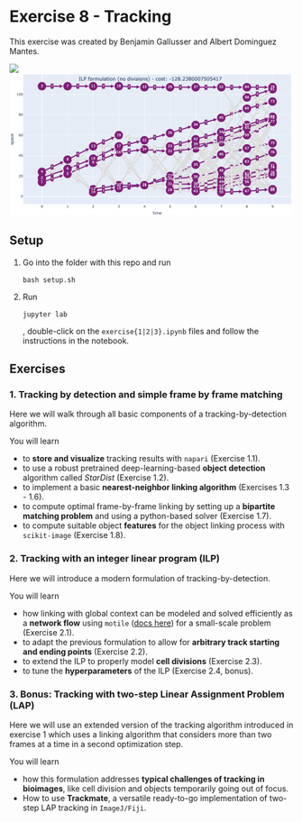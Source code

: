 # Exercise 8 - Tracking

This exercise was created by Benjamin Gallusser and Albert Dominguez Mantes.

<img src="figures/tracking.gif" width="500"/><img src="figures/ilp_nodiv.png" width="500"/>

## Setup
1. Go into the folder with this repo and run
    ```
    bash setup.sh
    ```

2. Run
    ```
    jupyter lab
    ```
    , double-click on the `exercise{1|2|3}.ipynb` files and follow the instructions in the notebook.


## Exercises

### 1. Tracking by detection and simple frame by frame matching

Here we will walk through all basic components of a tracking-by-detection algorithm.

You will learn
- to **store and visualize** tracking results with `napari` (Exercise 1.1).
- to use a robust pretrained deep-learning-based **object detection** algorithm called *StarDist* (Exercise 1.2).
- to implement a basic **nearest-neighbor linking algorithm** (Exercises 1.3 - 1.6).
- to compute optimal frame-by-frame linking by setting up a **bipartite matching problem** and using a python-based solver (Exercise 1.7).
- to compute suitable object **features** for the object linking process with `scikit-image` (Exercise 1.8).

### 2. Tracking with an integer linear program (ILP)

Here we will introduce a modern formulation of tracking-by-detection.

You will learn
- how linking with global context can be modeled and solved efficiently as a **network flow** using `motile` ([docs here](https://funkelab.github.io/motile/)) for a small-scale problem (Exercise 2.1).
- to adapt the previous formulation to allow for **arbitrary track starting and ending points** (Exercise 2.2).
- to extend the ILP to properly model **cell divisions** (Exercise 2.3).
- to tune the **hyperparameters** of the ILP (Exercise 2.4, bonus).



### 3. Bonus: Tracking with two-step Linear Assignment Problem (LAP)

Here we will use an extended version of the tracking algorithm introduced in exercise 1 which uses a linking algorithm that considers more than two frames at a time in a second optimization step.

You will learn
- how this formulation addresses **typical challenges of tracking in bioimages**, like cell division and objects temporarily going out of focus.
- How to use **Trackmate**, a versatile ready-to-go implementation of two-step LAP tracking in `ImageJ/Fiji`.
